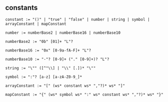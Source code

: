 
## constants

    constant := "()" | "true" | "false" | number | string | symbol | arrayConstant | mapConstant

    number := numberBase2 | numberBase16 | numberBase10

    numberBase2 := "0b" [01]+ "L"?

    numberBase16 := "0x" [0-9a-fA-F]+ "L"?

    numberBase10 := "-"? [0-9]+ ("." [0-9]+)? "L"?

    string := "\"" ([^"\\] | "\\" [.])* "\""

    symbol := ":"? [a-z] [a-zA-Z0-9_]*

    arrayConstant := "[" (ws* constant ws* ","?)* ws* "]"

    mapConstant := "{" (ws* symbol ws* ":" ws* constant ws* ","?)* ws* "}"

